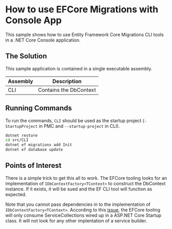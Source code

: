 How to use EFCore Migrations with Console App
=============================================

This sample shows how to use Entity Framework Core Migrations CLI tools in a .NET Core Console application.

The Solution
------------

This sample application is contained in a single executable assembly.

Assembly    | Description
------------|------------
CLI         | Contains the DbContext

Running Commands
----------------

To run the commands, `CLI` should be used as the startup project (`-StartupProject` in PMC and `--startup-project` in CLI).

```sh
dotnet restore
cd src/CLI
dotnet ef migrations add Init
dotnet ef database update
```

Points of Interest
------------------

There is a simple trick to get this all to work. The EFCore tooling looks for an implementation of
`IDbContextFactory<TContext>` to construct the DbContext instance. If it exists, it will be sued and the EF CLI tool will function as expected.

Note that you cannot pass dependencies in to the implementation of `IDbContextFactory<TContext>`. According to this [issue](https://github.com/aspnet/EntityFramework/issues/7454), the EFCore tooling will only consume ServiceCollections wired up in a ASP.NET Core Startup class. It will not look for
any other implentation of a service builder.
